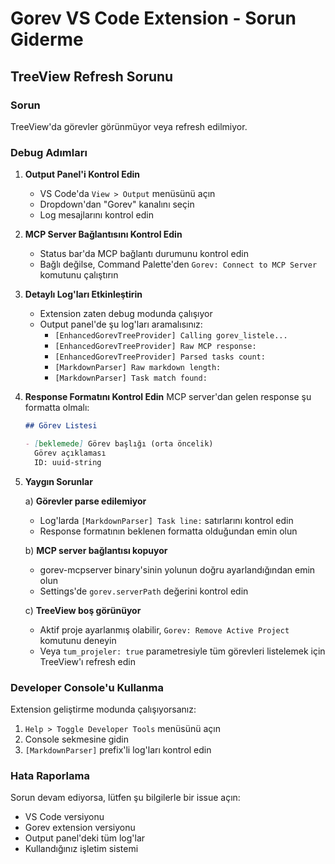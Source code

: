# Gorev VS Code Extension - Sorun Giderme

## TreeView Refresh Sorunu

### Sorun

TreeView'da görevler görünmüyor veya refresh edilmiyor.

### Debug Adımları

1. **Output Panel'i Kontrol Edin**
   - VS Code'da `View > Output` menüsünü açın
   - Dropdown'dan "Gorev" kanalını seçin
   - Log mesajlarını kontrol edin

2. **MCP Server Bağlantısını Kontrol Edin**
   - Status bar'da MCP bağlantı durumunu kontrol edin
   - Bağlı değilse, Command Palette'den `Gorev: Connect to MCP Server` komutunu çalıştırın

3. **Detaylı Log'ları Etkinleştirin**
   - Extension zaten debug modunda çalışıyor
   - Output panel'de şu log'ları aramalısınız:
     - `[EnhancedGorevTreeProvider] Calling gorev_listele...`
     - `[EnhancedGorevTreeProvider] Raw MCP response:`
     - `[EnhancedGorevTreeProvider] Parsed tasks count:`
     - `[MarkdownParser] Raw markdown length:`
     - `[MarkdownParser] Task match found:`

4. **Response Formatını Kontrol Edin**
   MCP server'dan gelen response şu formatta olmalı:

   ```markdown
   ## Görev Listesi

   - [beklemede] Görev başlığı (orta öncelik)
     Görev açıklaması
     ID: uuid-string
   ```

5. **Yaygın Sorunlar**

   a) **Görevler parse edilemiyor**
   - Log'larda `[MarkdownParser] Task line:` satırlarını kontrol edin
   - Response formatının beklenen formatta olduğundan emin olun

   b) **MCP server bağlantısı kopuyor**
   - gorev-mcpserver binary'sinin yolunun doğru ayarlandığından emin olun
   - Settings'de `gorev.serverPath` değerini kontrol edin

   c) **TreeView boş görünüyor**
   - Aktif proje ayarlanmış olabilir, `Gorev: Remove Active Project` komutunu deneyin
   - Veya `tum_projeler: true` parametresiyle tüm görevleri listelemek için TreeView'ı refresh edin

### Developer Console'u Kullanma

Extension geliştirme modunda çalışıyorsanız:

1. `Help > Toggle Developer Tools` menüsünü açın
2. Console sekmesine gidin
3. `[MarkdownParser]` prefix'li log'ları kontrol edin

### Hata Raporlama

Sorun devam ediyorsa, lütfen şu bilgilerle bir issue açın:

- VS Code versiyonu
- Gorev extension versiyonu
- Output panel'deki tüm log'lar
- Kullandığınız işletim sistemi
